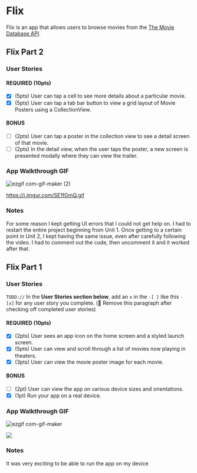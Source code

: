 # Flix

Flix is an app that allows users to browse movies from the [The Movie Database API](http://docs.themoviedb.apiary.io/#).


## Flix Part 2

### User Stories

#### REQUIRED (10pts)
- [x] (5pts) User can tap a cell to see more details about a particular movie.
- [x] (5pts) User can tap a tab bar button to view a grid layout of Movie Posters using a CollectionView.

#### BONUS
- [ ] (2pts) User can tap a poster in the collection view to see a detail screen of that movie.
- [ ] (2pts) In the detail view, when the user taps the poster, a new screen is presented modally where they can view the trailer.

### App Walkthrough GIF
![ezgif com-gif-maker (2)](https://user-images.githubusercontent.com/72002539/154725940-f2a1d374-92bb-4159-8584-566111707f6a.gif)


https://i.imgur.com/SE1fGmQ.gif

### Notes
For some reason I kept getting UI errors that I could not get help on. I had to restart the entire project beginning from Unit 1. Once getting to a certain point in Unit 2, I kept having the same issue, even after carefully following the video. I had to comment out the code, then uncomment it and it worked after that.
## Flix Part 1

### User Stories
`TODO://` In the **User Stories section below**, add an `x` in the `-[ ]` like this `- [x]` for any user story you complete. (🚫 Remove this paragraph after checking off completed user stories)

#### REQUIRED (10pts)
- [x] (2pts) User sees an app icon on the home screen and a styled launch screen.
- [x] (5pts) User can view and scroll through a list of movies now playing in theaters.
- [x] (3pts) User can view the movie poster image for each movie.

#### BONUS
- [ ] (2pt) User can view the app on various device sizes and orientations.
- [x] (1pt) Run your app on a real device.

### App Walkthrough GIF

![ezgif com-gif-maker](https://user-images.githubusercontent.com/72002539/153135148-22ad17a2-c33a-4d17-9764-b4c37ee513e0.gif)

![](https://i.imgur.com/tlZzXlT.gif)



### Notes
It was very exciting to be able to run the app on my device
